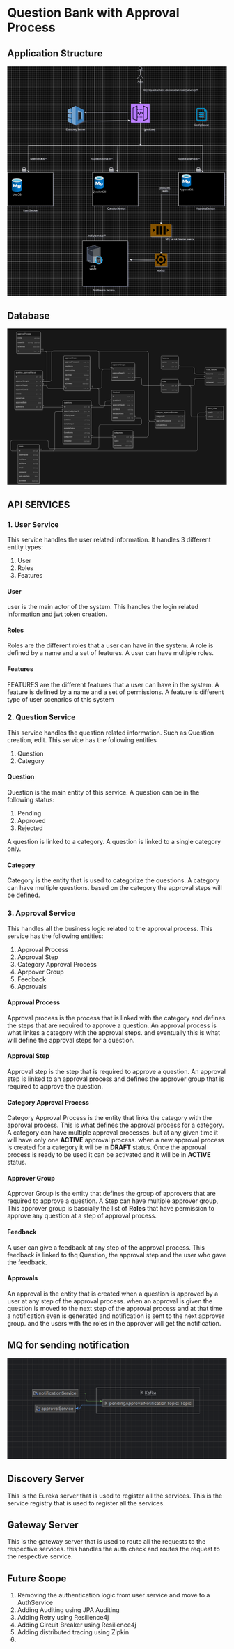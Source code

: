 # Question Bank with Approval Process


## Application Structure

![ApplicationStructure.png](ApplicationStructure.png)

## Database

![db.png](db.png)

## API SERVICES
### 1. User Service
This service handles the user related information.
It handles 3 different entity types:
1. User
2. Roles
3. Features

#### User
user is the main actor of the system. This handles the login related information and jwt token creation.
#### Roles
Roles are the different roles that a user can have in the system.
A role is defined by a name and a set of features. A user can have multiple roles.

#### Features
FEATURES are the different features that a user can have in the system.
A feature is defined by a name and a set of permissions. A feature is different type of user scenarios of this system

### 2. Question Service
This service handles the question related information. Such as Question creation, edit. This service has the following entities
1. Question
2. Category

#### Question
Question is the main entity of this service. A question can be in the following status:
1. Pending
2. Approved
3. Rejected

A question is linked to a category. A question is linked to a single category only.


#### Category
Category is the entity that is used to categorize the questions. A category can have multiple questions.
based on the category the approval steps will be defined. 


### 3. Approval Service
This handles all the business logic related to the approval process. This service has the following entities:
1. Approval Process
2. Approval Step
3. Category Approval Process
4. Aprpover Group
5. Feedback
6. Approvals

#### Approval Process
Approval process is the process that is linked with the category and defines the steps that are required to approve a question. An approval process is what linkes a category with the approval steps.
and eventually this is what will define the approval steps for a question.

#### Approval Step
Approval step is the step that is required to approve a question. An approval step is linked to an approval process 
and defines the approver group that is required to approve the question.

#### Category Approval Process
Category Approval Process is the entity that links the category with the approval process. 
This is what defines the approval process for a category. A category can have multiple approval processes.
but at any given time it will have only one **ACTIVE** approval process. when a new approval process is created for a category
it wil be in **DRAFT** status.
Once the approval process is ready to be used it can be activated and it will be in **ACTIVE** status.


#### Approver Group
Approver Group is the entity that defines the group of approvers that are required to approve a question.
A Step can have multiple approver group, This approver group is bascially
the list of **Roles** that have permission to approve any question at a step of approval process.

#### Feedback
A user can give a feedback at any step of the approval process. 
This feedback is linked to thq Question, the approval step and the user who gave the feedback.

#### Approvals
An approval is the entity that is created when a question is approved by a user at any step of the approval process.
when an approval is given the question is moved to the next step of the approval process and at that time
a notification even is generated and notification is sent to the next approver group.
and the users with the roles in the approver will get the notification. 







## MQ for sending notification

![img.png](img.png)


## Discovery Server
This is the Eureka server that is used to register all the services.
This is the service registry that is used to register all the services.

## Gateway Server
This is the gateway server that is used to route all the requests to the respective services.
this handles the auth check and routes the request to the respective service.


## Future Scope
1. Removing the authentication logic from user service and move to a AuthService
2. Adding Auditing using JPA Auditing
3. Adding Retry using Resilience4j
4. Adding Circuit Breaker using Resilience4j
5. Adding distributed tracing using Zipkin
6. 
